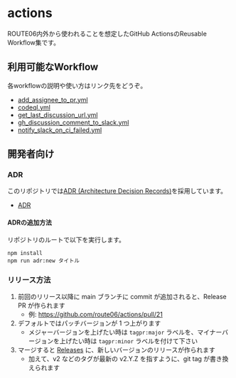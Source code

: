 # actions

ROUTE06内外から使われることを想定したGitHub ActionsのReusable Workflow集です。

## 利用可能なWorkflow

各workflowの説明や使い方はリンク先をどうぞ。

<!-- アルファベット順にソートする -->

* [add_assignee_to_pr.yml](./.github/workflows/add_assignee_to_pr.yml)
* [codeql.yml](./.github/workflows/codeql.yml)
* [get_last_discussion_url.yml](./.github/workflows/get_last_discussion_url.yml)
* [gh_discussion_comment_to_slack.yml](./.github/workflows/gh_discussion_comment_to_slack.yml)
* [notify_slack_on_ci_failed.yml](./.github/workflows/notify_slack_on_ci_failed.yml)

## 開発者向け

### ADR

このリポジトリでは[ADR (Architecture Decision Records)](https://adr.github.io/)を採用しています。

* [ADR](./docs/adr)

#### ADRの追加方法

リポジトリのルートで以下を実行します。

```
npm install
npm run adr:new タイトル
```

### リリース方法

1. 前回のリリース以降に main ブランチに commit が追加されると、Release PR が作られます
    * 例: https://github.com/route06/actions/pull/21
1. デフォルトではパッチバージョンが 1 つ上がります
    * メジャーバージョンを上げたい時は `tagpr:major` ラベルを、マイナーバージョンを上げたい時は `tagpr:minor` ラベルを付けて下さい
1. マージすると [Releases](https://github.com/route06/actions/releases) に、新しいバージョンのリリースが作られます
    * 加えて、v2 などのタグが最新の v2.Y.Z を指すように、git tag が書き換えられます
